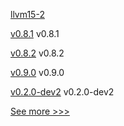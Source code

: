 
[llvm15-2](https://github.com/hyperledger/solang-llvm/releases/tag/llvm15-2) 

[v0.8.1](https://github.com/hyperledger/aries-acapy-docs/releases/tag/v0.8.1) v0.8.1

[v0.8.2](https://github.com/hyperledger/aries-acapy-docs/releases/tag/v0.8.2) v0.8.2

[v0.9.0](https://github.com/hyperledger/aries-acapy-docs/releases/tag/v0.9.0) v0.9.0

[v0.2.0-dev2](https://github.com/hyperledger/anoncreds-rs/releases/tag/v0.2.0-dev2) v0.2.0-dev2


[See more >>>](https://start-here.hyperledger.org/releases)
